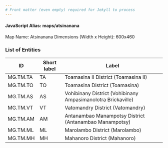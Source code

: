 ```yaml
---
# Front matter (even empty) required for Jekyll to process
---
```


#### JavaScript Alias: maps/atsinanana

Map Name: Atsinanana
Dimensions (Width x Height): 600x460

### List of Entities

| ID       | Short label | Label                                                        |
| -------- | ----------- | ------------------------------------------------------------ |
| MG.TM.TA | TA          | Toamasina II District (Toamasina II)                         |
| MG.TM.TO | TO          | Toamasina District (Toamasina)                               |
| MG.TM.AS | AS          | Vohibinany District (Vohibinany Ampasimanolotra Brickaville) |
| MG.TM.VT | VT          | Vatomandry District (Vatomandry)                             |
| MG.TM.AM | AM          | Antanambao Manampotsy District (Antanambao Manampotsy)       |
| MG.TM.ML | ML          | Marolambo District (Marolambo)                               |
| MG.TM.MH | MH          | Mahanoro District (Mahanoro)                                 |
